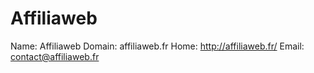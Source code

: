 
# Affiliaweb

Name: Affiliaweb
Domain: affiliaweb.fr
Home: http://affiliaweb.fr/
Email: contact@affiliaweb.fr
